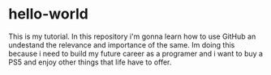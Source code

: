 # hello-world
This is my tutorial.
In this repository i'm gonna learn how to use GitHub an undestand the relevance and importance of the same.
Im doing this because i need to build my future career as a programer and i want to buy a PS5 and enjoy other things that life have to offer.
